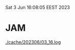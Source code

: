 Sat  3 Jun 16:08:05 EEST 2023
# JAM
<a href='./cache/202306/03_16.log'>./cache/202306/03_16.log</a>
